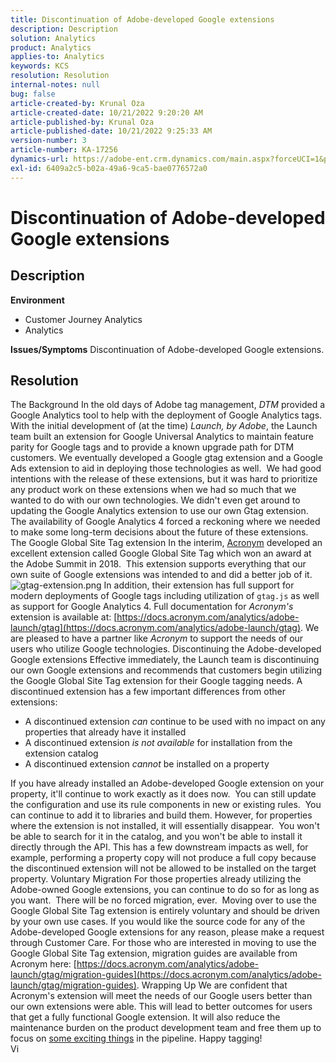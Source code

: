 ```yaml
---
title: Discontinuation of Adobe-developed Google extensions
description: Description
solution: Analytics
product: Analytics
applies-to: Analytics
keywords: KCS
resolution: Resolution
internal-notes: null
bug: false
article-created-by: Krunal Oza
article-created-date: 10/21/2022 9:20:20 AM
article-published-by: Krunal Oza
article-published-date: 10/21/2022 9:25:33 AM
version-number: 3
article-number: KA-17256
dynamics-url: https://adobe-ent.crm.dynamics.com/main.aspx?forceUCI=1&pagetype=entityrecord&etn=knowledgearticle&id=98c25394-2151-ed11-bba2-0022480867fb
exl-id: 6409a2c5-b02a-49a6-9ca5-bae0776572a0
---
```

# Discontinuation of Adobe-developed Google extensions

## Description

<b>Environment</b>
- Customer Journey Analytics
- Analytics



<b>Issues/Symptoms</b>
Discontinuation of Adobe-developed Google extensions.


## Resolution

The Background
In the old days of Adobe tag management, *DTM* provided a Google Analytics tool to help with the deployment of Google Analytics tags.
With the initial development of (at the time) *Launch, by Adobe*, the Launch team built an extension for Google Universal Analytics to maintain feature parity for Google tags and to provide a known upgrade path for DTM customers.
We eventually developed a Google gtag extension and a Google Ads extension to aid in deploying those technologies as well.  We had good intentions with the release of these extensions, but it was hard to prioritize any product work on these extensions when we had so much that we wanted to do with our own technologies. We didn't even get around to updating the Google Analytics extension to use our own Gtag extension. 
The availability of Google Analytics 4 forced a reckoning where we needed to make some long-term decisions about the future of these extensions.
The Google Global Site Tag extension
In the interim, [Acronym](https://www.acronym.com/) developed an excellent extension called Google Global Site Tag which won an award at the Adobe Summit in 2018.  This extension supports everything that our own suite of Google extensions was intended to and did a better job of it.
![gtag-extension.png](https://experienceleaguecommunities.adobe.com/t5/image/serverpage/image-id/32446iD3F68A3559E15F49/image-size/large?v=v2&amp;px=999 "gtag-extension.png")
In addition, their extension has full support for modern deployments of Google tags including utilization of `gtag.js` as well as support for Google Analytics 4.
Full documentation for *Acronym's* extension is available at: [https://docs.acronym.com/analytics/adobe-launch/gtag](https://docs.acronym.com/analytics/adobe-launch/gtag).
We are pleased to have a partner like *Acronym* to support the needs of our users who utilize Google technologies.
Discontinuing the Adobe-developed Google extensions
Effective immediately, the Launch team is discontinuing our own Google extensions and recommends that customers begin utilizing the Google Global Site Tag extension for their Google tagging needs.
A discontinued extension has a few important differences from other extensions:
- A discontinued extension *can* continue to be used with no impact on any properties that already have it installed
- A discontinued extension *is not available* for installation from the extension catalog
- A discontinued extension *cannot* be installed on a property

 If you have already installed an Adobe-developed Google extension on your property, it'll continue to work exactly as it does now.  You can still update the configuration and use its rule components in new or existing rules.  You can continue to add it to libraries and build them.
However, for properties where the extension is not installed, it will essentially disappear.  You won't be able to search for it in the catalog, and you won't be able to install it directly through the API.
This has a few downstream impacts as well, for example, performing a property copy will not produce a full copy because the discontinued extension will not be allowed to be installed on the target property.
Voluntary Migration
For those properties already utilizing the Adobe-owned Google extensions, you can continue to do so for as long as you want.  There will be no forced migration, ever.  Moving over to use the Google Global Site Tag extension is entirely voluntary and should be driven by your own use cases.
If you would like the source code for any of the Adobe-developed Google extensions for any reason, please make a request through Customer Care.
For those who are interested in moving to use the Google Global Site Tag extension, migration guides are available from Acronym here: [https://docs.acronym.com/analytics/adobe-launch/gtag/migration-guides](https://docs.acronym.com/analytics/adobe-launch/gtag/migration-guides).
Wrapping Up
We are confident that Acronym's extension will meet the needs of our Google users better than our own extensions were able. This will lead to better outcomes for users that get a fully functional Google extension. It will also reduce the maintenance burden on the product development team and free them up to focus on [some exciting things](https://experienceleaguecommunities.adobe.com/t5/adobe-experience-platform-launch/data-collection-roadmap/ba-p/401733) in the pipeline.
Happy tagging!<br>Vi
